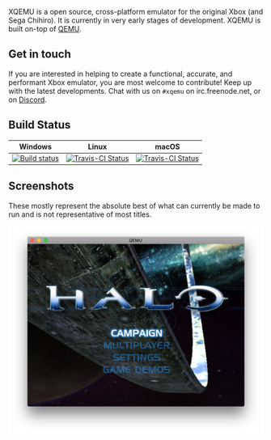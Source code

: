 XQEMU is a open source, cross-platform emulator for the original Xbox (and Sega
Chihiro). It is currently in very early stages of development. XQEMU is built
on-top of [QEMU](https://github.com/qemu/qemu).

Get in touch
------------
If you are interested in helping to create a functional, accurate, and
performant Xbox emulator, you are most welcome to contribute! Keep up with the
latest developments. Chat with us on `#xqemu` on irc.freenode.net, or on
[Discord](https://discord.gg/WxJPPyz).

Build Status
------------
| Windows | Linux | macOS |
| ------- | ----- | ----- |
| [![Build status](https://ci.appveyor.com/api/projects/status/uq15hyv04dgkil64/branch/xbox-2.x-rebase?svg=true)](https://ci.appveyor.com/project/mborgerson/xqemu-99msh/branch/xbox-2.x-rebase) | [![Travis-CI Status](https://travis-ci.org/xqemu/xqemu.svg?branch=xbox-2.x-rebase)](https://travis-ci.org/xqemu/xqemu) | [![Travis-CI Status](https://travis-ci.org/xqemu/xqemu.svg?branch=xbox-2.x-rebase)](https://travis-ci.org/xqemu/xqemu) |

Screenshots
-----------
These mostly represent the absolute best of what can currently be made to run
and is not representative of most titles.

![Halo](screenshots/halo.png)
